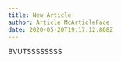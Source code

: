 ```yaml
---
title: New Article
author: Article McArticleFace
date: 2020-05-20T19:17:12.808Z
---
```

BVUTSSSSSSSS